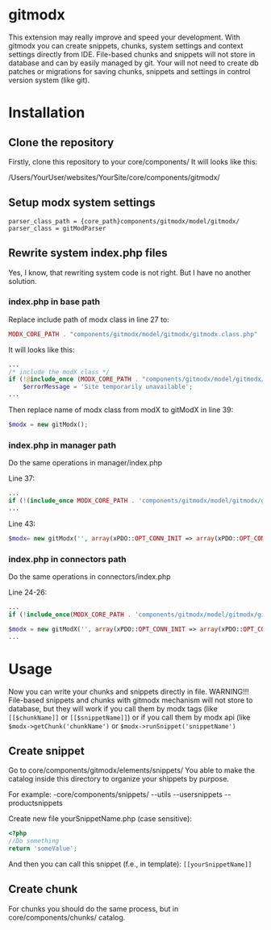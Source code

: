 # gitmodx

This extension may really improve and speed your development.
With gitmodx you can create snippets, chunks, system settings and context settings directly from IDE.
File-based chunks and snippets will not store in database and can by easily managed by git. Your will not need to create db patches or migrations for saving chunks, snippets and settings in control version system (like git).

Installation
============

Clone the repository
--------------------

Firstly, clone this repository to your core/components/ 
It will looks like this:

/Users/YourUser/websites/YourSite/core/components/gitmodx/

Setup modx system settings
--------------------------
```
parser_class_path = {core_path}components/gitmodx/model/gitmodx/
parser_class = gitModParser
```


Rewrite system index.php files
------------------------------
Yes, I know, that rewriting system code is not right. But I have no another solution.

### index.php in base path

Replace include path of modx class in line 27 to:
```php
MODX_CORE_PATH . "components/gitmodx/model/gitmodx/gitmodx.class.php"
```

It will looks like this:
```php
...
/* include the modX class */
if (!@include_once (MODX_CORE_PATH . "components/gitmodx/model/gitmodx/gitmodx.class.php")) {
    $errorMessage = 'Site temporarily unavailable';
...
```

Then replace name of modx class from modX to gitModX in line 39:
```php
$modx = new gitModx();
```


### index.php in manager path

Do the same operations in manager/index.php

Line 37:
```php
...
if (!(include_once MODX_CORE_PATH . 'components/gitmodx/model/gitmodx/gitmodx.class.php')) {
...
```

Line 43:
```php
$modx= new gitModx('', array(xPDO::OPT_CONN_INIT => array(xPDO::OPT_CONN_MUTABLE => true)));
```

### index.php in connectors path

Do the same operations in connectors/index.php

Line 24-26:
```php
...
if (!include_once(MODX_CORE_PATH . 'components/gitmodx/model/gitmodx/gitmodx.class.php')) die();

$modx = new gitModX('', array(xPDO::OPT_CONN_INIT => array(xPDO::OPT_CONN_MUTABLE => true)));
...
```


Usage
=====
Now you can write your chunks and snippets directly in file.
WARNING!!! File-based snippets and chunks with gitmodx mechanism will not store to database, but they will work if you call
them by modx tags (like `[[$chunkName]]` or `[[$snippetName]]`) or if you call them by modx api (like `$modx->getChunk('chunkName')`
or `$modx->runSnippet('snippetName')`

Create snippet
--------------
Go to core/components/gitmodx/elements/snippets/
You able to make the catalog inside this directory to organize your shippets by purpose.

For example:
-core/components/snippets/
--utils
--usersnippets
--productsnippets


Create new file yourSnippetName.php (case sensitive):
```php
<?php
//Do something
return 'someValue';
```

And then you can call this snippet (f.e., in template):
`[[yourSnippetName]]`

Create chunk
------------
For chunks you should do the same process, but in core/components/chunks/ catalog.